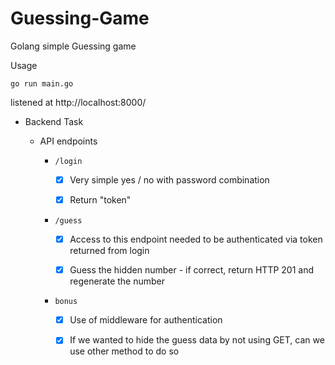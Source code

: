 # Guessing-Game
Golang simple Guessing game

Usage
```
go run main.go
```

listened at http://localhost:8000/


- Backend Task

    - API endpoints

        - `/login`
          - [x] Very simple yes / no with password combination

          - [x] Return "token"

        - `/guess`

            - [x] Access to this endpoint needed to be authenticated via token returned from login

            - [x] Guess the hidden number - if correct, return HTTP 201 and regenerate the number
            
       - `bonus`
            - [x] Use of middleware for authentication
           
            - [x] If we wanted to hide the guess data by not using GET, can we use other method to do so
